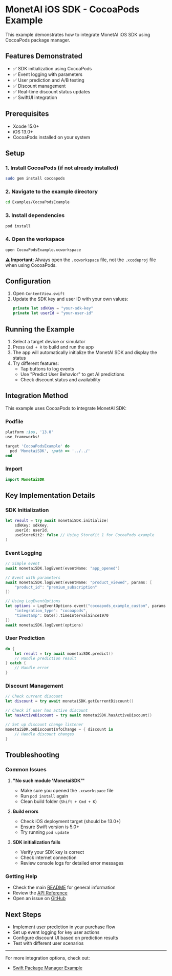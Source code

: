 # MonetAI iOS SDK - CocoaPods Example

This example demonstrates how to integrate MonetAI iOS SDK using CocoaPods package manager.

## Features Demonstrated

- ✅ SDK initialization using CocoaPods
- ✅ Event logging with parameters
- ✅ User prediction and A/B testing
- ✅ Discount management
- ✅ Real-time discount status updates
- ✅ SwiftUI integration

## Prerequisites

- Xcode 15.0+
- iOS 13.0+
- CocoaPods installed on your system

## Setup

### 1. Install CocoaPods (if not already installed)

```bash
sudo gem install cocoapods
```

### 2. Navigate to the example directory

```bash
cd Examples/CocoaPodsExample
```

### 3. Install dependencies

```bash
pod install
```

### 4. Open the workspace

```bash
open CocoaPodsExample.xcworkspace
```

**⚠️ Important**: Always open the `.xcworkspace` file, not the `.xcodeproj` file when using CocoaPods.

## Configuration

1. Open `ContentView.swift`
2. Update the SDK key and user ID with your own values:
   ```swift
   private let sdkKey = "your-sdk-key"
   private let userId = "your-user-id"
   ```

## Running the Example

1. Select a target device or simulator
2. Press `Cmd + R` to build and run the app
3. The app will automatically initialize the MonetAI SDK and display the status
4. Try different features:
   - Tap buttons to log events
   - Use "Predict User Behavior" to get AI predictions
   - Check discount status and availability

## Integration Method

This example uses CocoaPods to integrate MonetAI SDK:

### Podfile

```ruby
platform :ios, '13.0'
use_frameworks!

target 'CocoaPodsExample' do
  pod 'MonetaiSDK', :path => '../../'
end
```

### Import

```swift
import MonetaiSDK
```

## Key Implementation Details

### SDK Initialization

```swift
let result = try await monetaiSDK.initialize(
    sdkKey: sdkKey,
    userId: userId,
    useStoreKit2: false // Using StoreKit 1 for CocoaPods example
)
```

### Event Logging

```swift
// Simple event
await monetaiSDK.logEvent(eventName: "app_opened")

// Event with parameters
await monetaiSDK.logEvent(eventName: "product_viewed", params: [
    "product_id": "premium_subscription"
])

// Using LogEventOptions
let options = LogEventOptions.event("cocoapods_example_custom", params: [
    "integration_type": "cocoapods",
    "timestamp": Date().timeIntervalSince1970
])
await monetaiSDK.logEvent(options)
```

### User Prediction

```swift
do {
    let result = try await monetaiSDK.predict()
    // Handle prediction result
} catch {
    // Handle error
}
```

### Discount Management

```swift
// Check current discount
let discount = try await monetaiSDK.getCurrentDiscount()

// Check if user has active discount
let hasActiveDiscount = try await monetaiSDK.hasActiveDiscount()

// Set up discount change listener
monetaiSDK.onDiscountInfoChange = { discount in
    // Handle discount changes
}
```

## Troubleshooting

### Common Issues

1. **"No such module 'MonetaiSDK'"**

   - Make sure you opened the `.xcworkspace` file
   - Run `pod install` again
   - Clean build folder (`Shift + Cmd + K`)

2. **Build errors**

   - Check iOS deployment target (should be 13.0+)
   - Ensure Swift version is 5.0+
   - Try running `pod update`

3. **SDK initialization fails**
   - Verify your SDK key is correct
   - Check internet connection
   - Review console logs for detailed error messages

### Getting Help

- Check the main [README](../../README.md) for general information
- Review the [API Reference](../../README.md#api-reference)
- Open an issue on [GitHub](https://github.com/hayanmind/monetai-ios/issues)

## Next Steps

- Implement user prediction in your purchase flow
- Set up event logging for key user actions
- Configure discount UI based on prediction results
- Test with different user scenarios

---

For more integration options, check out:

- [Swift Package Manager Example](../SwiftPackageManagerExample/)
